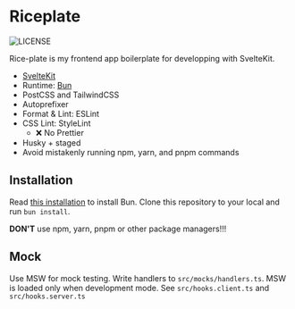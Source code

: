 # Riceplate

![LICENSE](https://img.shields.io/badge/license-MIT-blue.svg?maxAge=43200)

Rice-plate is my frontend app boilerplate for developping with SvelteKit.

- [SvelteKit](https://kit.svelte.jp/)
- Runtime: [Bun](https://github.com/oven-sh/bun?tab=readme-ov-file)
- PostCSS and TailwindCSS
- Autoprefixer
- Format & Lint: ESLint
- CSS Lint: StyleLint
  - ❌ No Prettier
- Husky + staged
- Avoid mistakenly running npm, yarn, and pnpm commands

## Installation

Read [this installation](https://bun.sh/docs/installation) to install Bun. Clone this repository to your local and run `bun install`.

**DON'T** use npm, yarn, pnpm or other package managers!!!

## Mock

Use MSW for mock testing. Write handlers to `src/mocks/handlers.ts`. MSW is loaded only when development mode. See `src/hooks.client.ts` and `src/hooks.server.ts`
